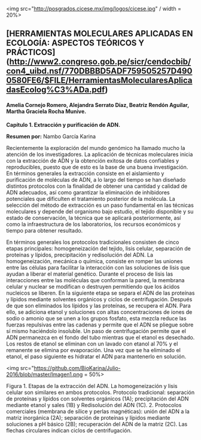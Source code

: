 <img src="http://posgrados.cicese.mx/img/logos/cicese.jpg" / width = 20%>

## [HERRAMIENTAS MOLECULARES APLICADAS EN ECOLOGÍA: ASPECTOS TEÓRICOS Y PRÁCTICOS] (http://www2.congreso.gob.pe/sicr/cendocbib/con4_uibd.nsf/770DBBBD5ADF759505257D4900580FE6/$FILE/HerramientasMolecularesAplicadasEcolog%C3%ADa.pdf)
####  Amelia Cornejo Romero, Alejandra Serrato Díaz, Beatriz Rendón Aguilar, Martha Graciela Rocha Munive.

**Capítulo 1. Extracción y purificación de ADN.**

**Resumen por:** Nambo García Karina

Recientemente la exploración del mundo genómico ha llamado mucho la atención de los investigadores. La aplicación de técnicas moleculares inicia con la extracción de ADN y la obtención exitosa de datos confiables y reproducibles, puesto que de esto es la base de una buena investigación. En términos generales la extracción consiste en el aislamiento y purificación de moléculas de ADN, a lo largo del tiempo se han diseñado distintos protocolos con la finalidad de obtener una cantidad y calidad de ADN adecuados, así como garantizar la eliminación de inhibidores potenciales que dificulten el tratamiento posterior de la molécula. La selección del método de extracción es un paso fundamental en las técnicas moleculares y depende del organismo bajo estudio, el tejido disponible y su estado de conservación, la técnica que se aplicará posteriormente, así como la infraestructura de los laboratorios, los recursos económicos y tiempo para obtener resultado.


En términos generales los protocolos tradicionales consisten de cinco etapas principales: homogeneización del tejido, lisis celular, separación de proteínas y lípidos, precipitación y redisolución del ADN.
La homogeneización, mecánica o química, consiste en romper las uniones entre las células para facilitar la interacción con las soluciones de lisis que ayudan a liberar el material genético. Durante el proceso de lisis las interacciones entre las moléculas que conforman la pared, la membrana celular y nuclear se modifican o destruyen permitiendo que los ácidos nucleicos se liberen. En la siguiente etapa se separa el ADN de las proteínas y lípidos mediante solventes orgánicos y ciclos de centrifugación. Después de que son eliminados los lípidos y las proteínas, se recupera el ADN. Para ello, se adiciona etanol y soluciones con altas concentraciones de iones de sodio o amonio que se unen a los grupos fosfato, esta mezcla reduce las fuerzas repulsivas entre las cadenas y permite que el ADN se pliegue sobre sí mismo haciéndolo insoluble. Un paso de centrifugación permite que el ADN permanezca en el fondo del tubo mientras que el etanol es desechado. Los restos de etanol se eliminan con un lavado con etanol al 70% y el remanente se elimina por evaporación. Una vez que se ha eliminado el etanol, el paso siguiente es hidratar el ADN para mantenerlo en solución. 



<img src="https://github.com/BioKarina/Julio-2016/blob/master/Imagen1.png = 50%>

Figura 1. Etapas de la extracción del ADN. La homogeneización y lisis celular son similares en ambos protocolos. Protocolo tradicional: separación de proteínas y lípidos con solventes orgánicos (1A); precipitación del ADN mediante etanol y sales (1B) y Redisolución del ADN (1C). 2. Protocolos comerciales (membrana de sílice y perlas magnéticas): unión del ADN  a la matriz inorgánica (2A); separación de proteínas y lípidos mediante soluciones a pH básico (2B); recuperación del ADN de la matriz (2C). Las flechas circulares indican ciclos de centrifugación. 




